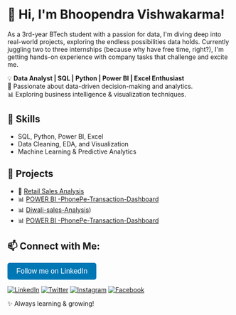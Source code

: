 # 👋 Hi, I'm Bhoopendra Vishwakarma!
As a 3rd-year BTech student with a passion for data, I'm diving deep into real-world projects,
exploring the endless possibilities data holds. Currently juggling two to three internships
(because why have free time, right?), I'm getting hands-on experience with company tasks that challenge and excite me.

💡 **Data Analyst | SQL | Python | Power BI | Excel Enthusiast**  
🎯 Passionate about data-driven decision-making and analytics.  
📊 Exploring business intelligence & visualization techniques.

## 🔧 Skills
- SQL, Python, Power BI, Excel
- Data Cleaning, EDA, and Visualization
- Machine Learning & Predictive Analytics

## 📌 Projects
- 🚀 [Retail Sales Analysis]([https://github.com/your-repo-link](https://github.com/bhuvi16t/Retail-sales-analysis-using-SQL))
- 📊 [POWER BI -PhonePe-Transaction-Dashboard ]([https://github.com/your-repo-link](https://github.com/bhuvi16t/PhonePe-Transaction-Dashboard))
- 📊 [Diwali-sales-Analysis]([https://github.com/your-repo-link](https://github.com/bhuvi16t/Diwali-sales-Analysis)))
- 📊 [POWER BI -PhonePe-Transaction-Dashboard ]([[https://github.com/your-repo-link](https://github.com/bhuvi16t/PhonePe-Transaction-Dashboard)](https://github.com/bhuvi16t/Hotel-Booking-dashboard))


## 📫 Connect with Me:
<a href="https://www.linkedin.com/in/bhoopendra-vishwakarma/" target="_blank">
    <button style="background-color:#0077b5; color:white; border:none; padding:10px 20px; font-size:16px; border-radius:5px;">
        Follow me on LinkedIn
    </button>
</a>

[![LinkedIn](https://img.shields.io/badge/LinkedIn-blue?logo=linkedin&logoColor=white)]([https://www.linkedin.com/in/bhoopendra-vishwakarma/]) 
[![Twitter](https://img.shields.io/badge/Twitter-1DA1F2?logo=twitter&logoColor=white)]([https://twitter.com/your-profile](https://x.com/Bhupendra16x))  
[![Instagram](https://img.shields.io/badge/Instagram-E4405F?logo=instagram&logoColor=white)]([https://instagram.com/your-profile](https://www.instagram.com/bhupendra_16x/))  
[![Facebook](https://img.shields.io/badge/Facebook-1877F2?logo=facebook&logoColor=white)]([https://facebook.com/your-profile](https://www.facebook.com/profile.php?id=61550247021184))  

✨ Always learning & growing!

